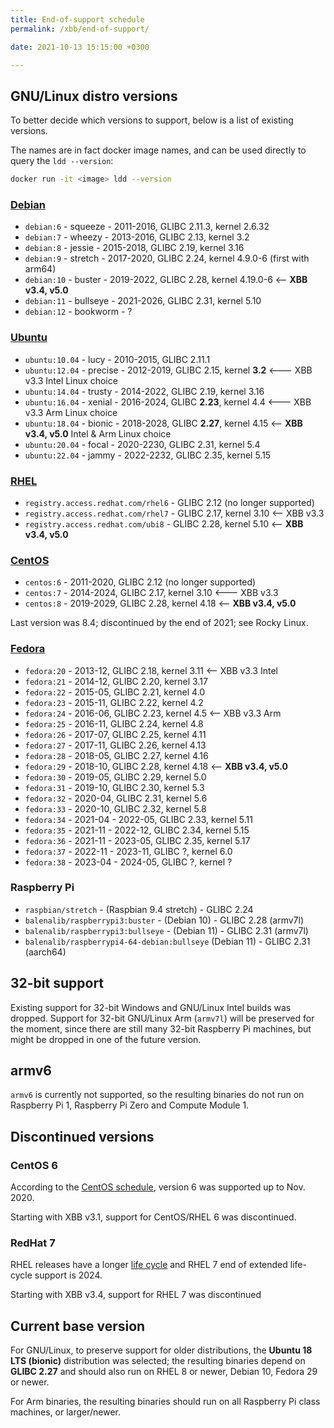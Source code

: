 ```yaml
---
title: End-of-support schedule
permalink: /xbb/end-of-support/

date: 2021-10-13 15:15:00 +0300

---
```


## GNU/Linux distro versions

To better decide which versions to support, below is a list of existing
versions.

The names are in fact docker image names, and can be used directly to query
the `ldd --version`:

```sh
docker run -it <image> ldd --version
```

### [Debian](https://en.wikipedia.org/wiki/Debian_version_history)

- `debian:6` - squeeze - 2011-2016, GLIBC 2.11.3, kernel 2.6.32
- `debian:7` - wheezy - 2013-2016, GLIBC 2.13, kernel 3.2
- `debian:8` - jessie - 2015-2018, GLIBC 2.19, kernel 3.16
- `debian:9` - stretch - 2017-2020, GLIBC 2.24, kernel 4.9.0-6 (first with arm64)
- `debian:10` - buster - 2019-2022, GLIBC 2.28, kernel 4.19.0-6 <-- **XBB v3.4, v5.0**
- `debian:11` - bullseye - 2021-2026, GLIBC 2.31, kernel 5.10
- `debian:12` - bookworm - ?

### [Ubuntu](https://en.wikipedia.org/wiki/Ubuntu_version_history)

- `ubuntu:10.04` - lucy - 2010-2015, GLIBC 2.11.1
- `ubuntu:12.04` - precise - 2012-2019, GLIBC 2.15, kernel **3.2** <--- XBB v3.3 Intel Linux choice
- `ubuntu:14.04` - trusty - 2014-2022, GLIBC 2.19, kernel 3.16
- `ubuntu:16.04` - xenial - 2016-2024, GLIBC **2.23**, kernel 4.4 <--- XBB v3.3 Arm Linux choice
- `ubuntu:18.04` - bionic - 2018-2028, GLIBC **2.27**, kernel 4.15 <-- **XBB v3.4, v5.0** Intel & Arm Linux choice
- `ubuntu:20.04` - focal - 2020-2230, GLIBC 2.31, kernel 5.4
- `ubuntu:22.04` - jammy - 2022-2232, GLIBC 2.35, kernel 5.15

### [RHEL](https://access.redhat.com/support/policy/updates/errata/#Life_Cycle_Dates)

- `registry.access.redhat.com/rhel6` - GLIBC 2.12 (no longer supported)
- `registry.access.redhat.com/rhel7` - GLIBC 2.17, kernel 3.10 <-- XBB v3.3
- `registry.access.redhat.com/ubi8` - GLIBC 2.28, kernel 5.10 <-- **XBB v3.4, v5.0**

### [CentOS](https://en.wikipedia.org/wiki/CentOS)

- `centos:6` - 2011-2020, GLIBC 2.12 (no longer supported)
- `centos:7` - 2014-2024, GLIBC 2.17, kernel 3.10 <--- XBB v3.3
- `centos:8` - 2019-2029, GLIBC 2.28, kernel 4.18 <-- **XBB v3.4, v5.0**

Last version was 8.4; discontinued by the end of 2021; see Rocky Linux.

### [Fedora](https://en.wikipedia.org/wiki/Fedora_version_history)

- `fedora:20` - 2013-12, GLIBC 2.18, kernel 3.11 <-- XBB v3.3 Intel
- `fedora:21` - 2014-12, GLIBC 2.20, kernel 3.17
- `fedora:22` - 2015-05, GLIBC 2.21, kernel 4.0
- `fedora:23` - 2015-11, GLIBC 2.22, kernel 4.2
- `fedora:24` - 2016-06, GLIBC 2.23, kernel 4.5 <-- XBB v3.3 Arm
- `fedora:25` - 2016-11, GLIBC 2.24, kernel 4.8
- `fedora:26` - 2017-07, GLIBC 2.25, kernel 4.11
- `fedora:27` - 2017-11, GLIBC 2.26, kernel 4.13
- `fedora:28` - 2018-05, GLIBC 2.27, kernel 4.16
- `fedora:29` - 2018-10, GLIBC 2.28, kernel 4.18 <-- **XBB v3.4, v5.0**
- `fedora:30` - 2019-05, GLIBC 2.29, kernel 5.0
- `fedora:31` - 2019-10, GLIBC 2.30, kernel 5.3
- `fedora:32` - 2020-04, GLIBC 2.31, kernel 5.6
- `fedora:33` - 2020-10, GLIBC 2.32, kernel 5.8
- `fedora:34` - 2021-04 - 2022-05, GLIBC 2.33, kernel 5.11
- `fedora:35` - 2021-11 - 2022-12, GLIBC 2.34, kernel 5.15
- `fedora:36` - 2021-11 - 2023-05, GLIBC 2.35, kernel 5.17
- `fedora:37` - 2022-11 - 2023-11, GLIBC ?, kernel 6.0
- `fedora:38` - 2023-04 - 2024-05, GLIBC ?, kernel ?

### Raspberry Pi

- `raspbian/stretch` - (Raspbian 9.4 stretch) - GLIBC 2.24
- `balenalib/raspberrypi3:buster` - (Debian 10) - GLIBC 2.28 (armv7l)
- `balenalib/raspberrypi3:bullseye` - (Debian 11) - GLIBC 2.31 (armv7l)
- `balenalib/raspberrypi4-64-debian:bullseye` (Debian 11) - GLIBC 2.31 (aarch64)

## 32-bit support

Existing support for 32-bit Windows and GNU/Linux Intel builds was dropped.
Support for 32-bit GNU/Linux Arm (`armv7l`) will be preserved for the moment,
since there are still many 32-bit Raspberry Pi machines,
but might be dropped in one of the future version.

## armv6

`armv6` is currently not supported, so the resulting binaries do not
run on Raspberry Pi 1, Raspberry Pi Zero
and Compute Module 1.

## Discontinued versions

### CentOS 6

According to the
[CentOS schedule](https://en.wikipedia.org/wiki/CentOS#End-of-support_schedule),
version 6 was supported up to Nov. 2020.

Starting with XBB v3.1, support for CentOS/RHEL 6 was discontinued.

### RedHat 7

RHEL releases have a longer
[life cycle](https://access.redhat.com/support/policy/updates/errata/#Life_Cycle_Dates)
and RHEL 7 end of extended life-cycle support is 2024.

Starting with XBB v3.4, support for RHEL 7 was discontinued

## Current base version

For GNU/Linux, to preserve support for older distributions,
the **Ubuntu 18 LTS (bionic)** distribution was selected;
the resulting binaries depend on **GLIBC 2.27** and should
also run on RHEL 8 or newer, Debian 10, Fedora 29 or newer.

For Arm binaries, the resulting binaries should run on all
Raspberry Pi class machines, or larger/newer.
